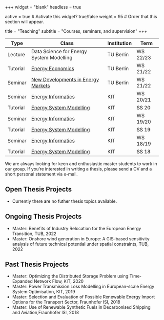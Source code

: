 +++
widget = "blank"
headless = true

active = true  # Activate this widget? true/false
weight = 95  # Order that this section will appear.

title = "Teaching"
subtitle = "Courses, seminars, and supervision"
+++

<!-- ## Courses and Seminars -->

| Type | Class | Institution | Term |
|---------|--------|------------|-----|
| Lecture | Data Science for Energy System Modelling | TU Berlin | WS 22/23 |
| Tutorial | [Energy Economics](https://isis.tu-berlin.de/course/view.php?id=25940) | TU Berlin | WS 21/22 |
| Seminar | [New Developments in Energy Markets](https://isis.tu-berlin.de/course/view.php?id=27485) | TU Berlin | WS 21/22 |
| Seminar | [Energy Informatics](https://i11www.iti.kit.edu/teaching/winter2020/energieinformatikseminar/index)  | KIT | WS 20/21 |
| Tutorial | [Energy System Modelling](https://nworbmot.org/courses/esm-2020/) | KIT | SS 20 |
| Seminar | [Energy Informatics](https://i11www.iti.kit.edu/teaching/winter2019/energieinformatikseminar/index) | KIT | WS 19/20 |
| Tutorial | [Energy System Modelling](https://nworbmot.org/courses/esm-2019/) | KIT | SS 19 |
| Seminar | [Energy Informatics](https://i11www.iti.kit.edu/teaching/winter2018/energieseminar/index) | KIT | WS 18/19 |
| Tutorial | [Energy System Modelling](https://nworbmot.org/courses/esm-2018/) | KIT | SS 18 |

We are always looking for keen and enthusiastic master students to work in our
group. If you're interested in writing a thesis, please send a CV and a short
personal statement via e-mail. 

## Open Thesis Projects

* Currently there are no futher thesis topics available.

## Ongoing Thesis Projects

* Master: Benefits of Industry Relocation for the European Energy Transition, TUB, 2022
* Master: Onshore wind generation in Europe: A GIS-based sensitivity analysis of future technical potential under spatial constraints, TUB, 2022

## Past Thesis Projects

* Master: Optimizing the Distributed Storage Problem using Time-Expanded Network Flow, KIT, 2020
* Master: Power Transmission Loss Modelling in European-scale Energy System Optimisation, KIT, 2019
* Master: Selection and Evaluation of Possible Renewable Energy Import Options for the Transport Sector, Fraunhofer ISI, 2018
* Master: Use of Renewable Synthetic Fuels in Decarbonised Shipping and Aviation,Fraunhofer ISI, 2018


